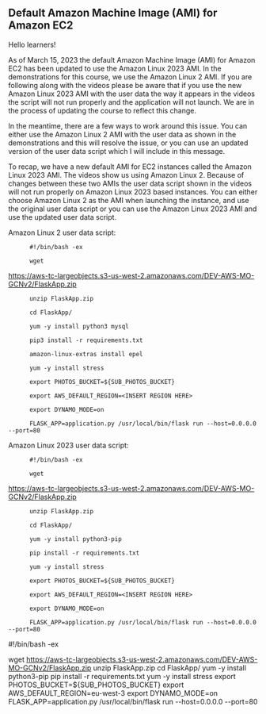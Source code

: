 

## Default Amazon Machine Image (AMI) for Amazon EC2
Hello learners!

As of March 15, 2023 the default Amazon Machine Image (AMI) for Amazon EC2 has been updated to use the Amazon Linux 2023 AMI. In the demonstrations for this course, we use the Amazon Linux 2 AMI. If you are following along with the videos please be aware that if you use the new Amazon Linux 2023 AMI with the user data the way it appears in the videos the script will not run properly and the application will not launch. We are in the process of updating the course to reflect this change.

In the meantime, there are a few ways to work around this issue. You can either use the Amazon Linux 2 AMI with the user data as shown in the demonstrations and this will resolve the issue, or you can use an updated version of the user data script which I will include in this message.

To recap, we have a new default AMI for EC2 instances called the Amazon Linux 2023 AMI. The videos show us using Amazon Linux 2. Because of changes between these two AMIs the user data script shown in the videos will not run properly on Amazon Linux 2023 based instances. You can either choose Amazon Linux 2 as the AMI when launching the instance, and use the original user data script or you can use the Amazon Linux 2023 AMI and use the updated user data script.

Amazon Linux 2 user data script:

          #!/bin/bash -ex

          wget 
https://aws-tc-largeobjects.s3-us-west-2.amazonaws.com/DEV-AWS-MO-GCNv2/FlaskApp.zip

          unzip FlaskApp.zip

          cd FlaskApp/

          yum -y install python3 mysql

          pip3 install -r requirements.txt

          amazon-linux-extras install epel

          yum -y install stress

          export PHOTOS_BUCKET=${SUB_PHOTOS_BUCKET}

          export AWS_DEFAULT_REGION=<INSERT REGION HERE>

          export DYNAMO_MODE=on

          FLASK_APP=application.py /usr/local/bin/flask run --host=0.0.0.0 --port=80

 

Amazon Linux 2023 user data script: 

          #!/bin/bash -ex

          wget 
https://aws-tc-largeobjects.s3-us-west-2.amazonaws.com/DEV-AWS-MO-GCNv2/FlaskApp.zip

          unzip FlaskApp.zip

          cd FlaskApp/

          yum -y install python3-pip

          pip install -r requirements.txt

          yum -y install stress

          export PHOTOS_BUCKET=${SUB_PHOTOS_BUCKET}

          export AWS_DEFAULT_REGION=<INSERT REGION HERE>

          export DYNAMO_MODE=on

          FLASK_APP=application.py /usr/local/bin/flask run --host=0.0.0.0 --port=80 


#!/bin/bash -ex

wget https://aws-tc-largeobjects.s3-us-west-2.amazonaws.com/DEV-AWS-MO-GCNv2/FlaskApp.zip
unzip FlaskApp.zip
cd FlaskApp/
yum -y install python3-pip
pip install -r requirements.txt
yum -y install stress
export PHOTOS_BUCKET=${SUB_PHOTOS_BUCKET}
export AWS_DEFAULT_REGION=eu-west-3
export DYNAMO_MODE=on
FLASK_APP=application.py /usr/local/bin/flask run --host=0.0.0.0 --port=80 